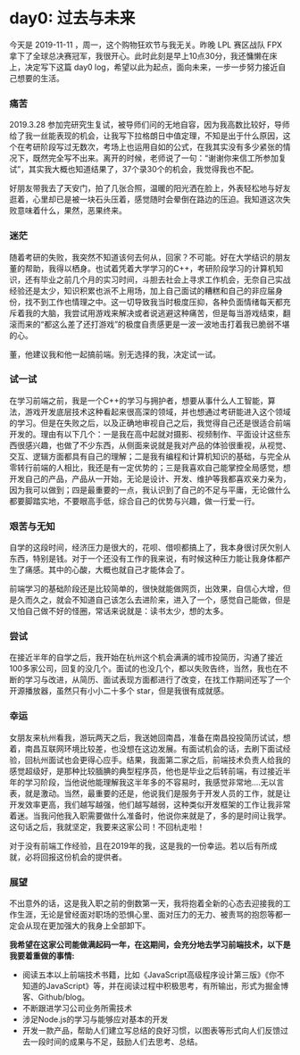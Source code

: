 # day0: 过去与未来

今天是 2019-11-11 ，周一，这个购物狂欢节与我无关。昨晚 LPL 赛区战队 FPX 拿下了全球总决赛冠军，我很开心。此时此刻是早上10点30分，我还慵懒在床上，决定写下这篇 day0 log，希望以此为起点，面向未来，一步一步努力接近自己想要的生活。

### 痛苦
2019.3.28 参加完研究生复试，被导师们问的无地自容，因为我高数比较好，导师给了我一丝能表现的机会，让我写下拉格朗日中值定理，不知是出于什么原因，这个在考研阶段写过无数次，考场上也运用自如的公式，在我其实没有多少紧张的情况下，既然完全写不出来。离开的时候，老师说了一句：“谢谢你来信工所参加复试”，其实我大概也知道结果了，37个录30个的机会，我觉得我也不配。

好朋友带我去了天安门，拍了几张合照，温暖的阳光洒在脸上，外表轻松地与好友逛着，心里却已是被一块石头压着，感觉随时会晕倒在路边的压迫。我知道这次失败意味着什么，果然，恶果终来。

### 迷茫
随着考研的失败，我突然不知道该何去何从，回家？不可能。好在大学结识的朋友董的帮助，我得以栖身。也试着凭着大学学习的C++，考研阶段学习的计算机知识，还有毕业之前几个月的实习时间，斗胆去社会上寻求工作机会，无奈自己实战经验还是太少，知识积累也派不上用场，加上自己面试的糟糕和自己的非应届身份，找不到工作也情理之中。这一切导致我当时极度压抑，各种负面情绪每天都充斥着我的大脑，我尝试用游戏来解决或者说逃避这种痛苦，但是每当游戏结束，翻滚而来的“都这么差了还打游戏”的极度自责感更是一波一波地击打着我已脆弱不堪的心。

董，他建议我和他一起搞前端。别无选择的我，决定试一试。

### 试一试
在学习前端之前，我是一个C++的学习与拥护者，想要从事什么人工智能，算法，游戏开发底层技术这种看起来很高深的领域，并也想通过考研能进入这个领域的学习。但是在失败之后，以及正确地审视自己之后，我觉得自己还是很适合前端开发的。理由有以下几个：一是我在高中起就对摄影、视频制作、平面设计这些东西很感兴趣，也做了不少东西，从侧面来说就是我对产品的体验很重视，从视觉、交互、逻辑方面都具有自己的理解；二是我有编程和计算机知识的基础，与完全从零转行前端的人相比，我还是有一定优势的；三是我喜欢自己能掌控全局感觉，想开发自己的产品，产品从一开始，无论是设计、开发、维护等我都喜欢亲力亲为，因为我可以做到；四是最重要的一点，我认识到了自己的不足与平庸，无论做什么都要脚踏实地，不要眼高手低，综合自己的优势与兴趣，做一行爱一行。

### 艰苦与无知
自学的这段时间，经济压力是很大的，花呗、借呗都搞上了，我本身很讨厌欠别人东西，特别是钱。对于一个还没有工作的我来说，有时候这种压力能让我身体都产生了痛感。其中的心酸，大概也就自己才能体会了。

前端学习的基础阶段还是比较简单的，很快就能做网页，出效果，自信心大增，但是久而久之，就会不知道自己该怎么去进阶来，进入了一个，感觉自己能做，但是又怕自己做不好的怪圈，常话来说就是：读书太少，想的太多。

### 尝试
在接近半年的自学之后，我开始在杭州这个机会满满的城市投简历，沟通了接近100多家公司，回复的没几个。面试的也没几个，都以失败告终，当然，我也在不断的学习与改进，从简历、面试表现方面都进行了改变，在找工作期间还写了一个开源播放器，虽然只有小小二十多个 star，但是我很有成就感。

### 幸运
女朋友来杭州看我，游玩两天之后，我送她回南昌，准备在南昌投投简历试试，想着，南昌互联网环境比较差，也没想在这边发展。有面试机会的话，去刷下面试经验，回杭州面试也会更得心应手。结果，我面第二家之后，前端技术负责人给我的感觉超级好，是那种比较腼腆的典型程序员，他也是毕业之后转前端，有过接近半年的学习阶段，当他说他能理解我这半年多的不容易时，我感觉非常地....无以言表，就是激动。当然，最重要的还是，他说我们是服务于开发人员的工作，就是让开发效率更高，我们越写越强，他们越写越弱，这种类似开发框架的工作让我非常着迷。当我问他我入职需要做什么准备时，他说你来就是了，多的是时间让我学。这句话之后，我就坚定，我要来这家公司！不回杭走啦！

对于没有前端工作经验，且在2019年的我，这是我的一份幸运。若以后有所成就，必将回报这份机会的提供者。

### 展望
不出意外的话，这是我入职之前的倒数第一天，我将抱着全新的心态去迎接我的工作生涯，无论是曾经面对职场的恐惧心里、面对压力的无力、被责骂的抱怨等都一定会从现在更加强大的我身上全部卸下。

**我希望在这家公司能做满起码一年，在这期间，会充分地去学习前端技术，以下是我要着重做的事情:**

- 阅读五本以上前端技术书籍，比如《JavaScript高级程序设计第三版》《你不知道的JavaScript》等，并在阅读过程中积极思考，有所输出，形式为掘金博客、Github/blog。
- 不断跟进学习公司业务所需技术
- 涉足Node.js的学习与能够应对基本的开发
- 开发一款产品，帮助人们建立写总结的良好习惯，以图表等形式向人们反馈过去一段时间的成果与不足，鼓励人们去思考、总结。
